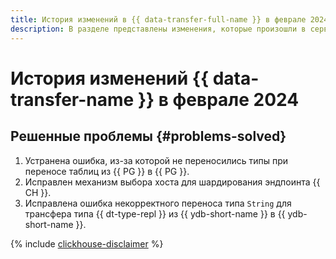 ```yaml
---
title: История изменений в {{ data-transfer-full-name }} в феврале 2024
description: В разделе представлены изменения, которые произошли в сервисе {{ data-transfer-name }} в феврале 2024 года.
---
```


# История изменений {{ data-transfer-name }} в феврале 2024

## Решенные проблемы {#problems-solved}

1. Устранена ошибка, из-за которой не переносились типы при переносе таблиц из {{ PG }} в {{ PG }}.
1. Исправлен механизм выбора хоста для шардирования эндпоинта {{ CH }}.
1. Исправлена ошибка некорректного переноса типа `String` для трансфера типа {{ dt-type-repl }} из {{ ydb-short-name }} в {{ ydb-short-name }}.

{% include [clickhouse-disclaimer](../../_includes/clickhouse-disclaimer.md) %}
